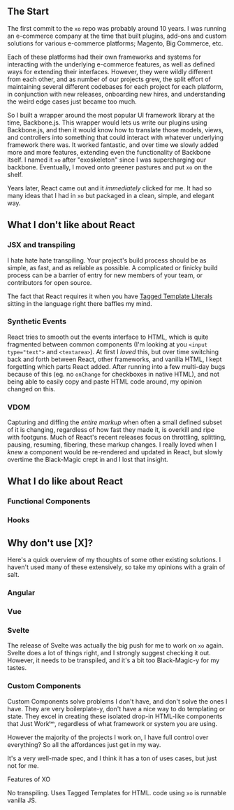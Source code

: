
## The Start

The first commit to the `xo` repo was probably around 10 years. I was running an e-commerce company at the time that built plugins, add-ons and custom solutions for various e-commerce platforms; Magento, Big Commerce, etc.

Each of these platforms had their own frameworks and systems for interacting with the underlying e-commerce features, as well as defined ways for extending their interfaces. However, they were wildly different from each other, and as number of our projects grew, the split effort of maintaining several different codebases for each project for each platform, in conjunction with new releases, onboarding new hires, and understanding the weird edge cases just became too much.

So I built a wrapper around the most popular UI framework library at the time, Backbone.js. This wrapper would lets us write our plugins using Backbone.js, and then it would know how to translate those models, views, and controllers into something that could interact with whatever underlying framework there was. It worked fantastic, and over time we slowly added more and more features, extending even the functionality of Backbone itself. I named it `xo` after "exoskeleton" since I was supercharging our backbone. Eventually, I moved onto greener pastures and put `xo` on the shelf.


Years later, React came out and it _immediately_ clicked for me. It had so many ideas that I had in `xo` but packaged in a clean, simple, and elegant way.




## What I don't like about React

### JSX and transpiling

I hate hate hate transpiling. Your project's build process should be as simple, as fast, and as reliable as possible. A complicated or finicky build process can be a barrier of entry for new members of your team, or contributors for open source.

The fact that React requires it when you have [Tagged Template Literals]() sitting in the language right there baffles my mind.


### Synthetic Events

React tries to smooth out the events interface to HTML, which is quite fragmented between common components (I'm looking at you `<input type="text">` and `<textarea>`). At first I _loved_ this, but over time switching back and forth between React, other frameworks, and vanilla HTML, I kept forgetting which parts React added. After running into a few multi-day bugs because of this (eg. no `onChange` for checkboxes in native HTML), and not being able to easily copy and paste HTML code around, my opinion changed on this.


### VDOM

Capturing and diffing the _entire markup_ when often a small defined subset of it is changing, regardless of how fast they made it, is overkill and ripe with footguns. Much of React's recent releases focus on throttling, splitting, pausing, resuming, fibering, these markup changes. I really loved when I _knew_ a component would be re-rendered and updated in React, but slowly overtime the Black-Magic crept in and I lost that insight.








## What I do like about React

### Functional Components


### Hooks







## Why don't use [X]?

Here's a quick overview of my thoughts of some other existing solutions. I haven't used many of these extensively, so take my opinions with a grain of salt.


### Angular



### Vue



### Svelte

The release of Svelte was actually the big push for me to work on `xo` again. Svelte does a lot of things right, and I strongly suggest checking it out. However, it needs to be transpiled, and it's a bit too Black-Magic-y for my tastes.



### Custom Components

Custom Components solve problems I don't have, and don't solve the ones I have. They are very boilerplate-y, don't have a nice way to do templating or state. They excel in creating these isolated drop-in HTML-like components that Just Workᵗᵐ, regardless of what framework or system you are using.

However the majority of the projects I work on, I have full control over everything? So all the affordances just get in my way.

It's a very well-made spec, and I think it has a ton of uses cases, but just not for me.






Features of XO


No transpiling. Uses Tagged Templates for HTML. code using `xo` is runnable vanilla JS.



